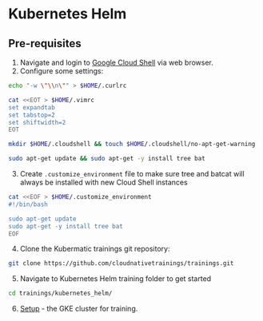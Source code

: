 # Kubernetes Helm

## Pre-requisites

1. Navigate and login to [Google Cloud Shell](https://ssh.cloud.google.com) via web browser.
2. Configure some settings:

```bash
echo "-w \"\\n\"" > $HOME/.curlrc

cat <<EOT > $HOME/.vimrc
set expandtab
set tabstop=2
set shiftwidth=2
EOT

mkdir $HOME/.cloudshell && touch $HOME/.cloudshell/no-apt-get-warning

sudo apt-get update && sudo apt-get -y install tree bat
```

3. Create `.customize_environment` file to make sure tree and batcat will always be installed with new Cloud Shell instances

```bash
cat <<EOF > $HOME/.customize_environment
#!/bin/bash

sudo apt-get update
sudo apt-get -y install tree bat
EOF
```

4. Clone the Kubermatic trainings git repository:

```bash
git clone https://github.com/cloudnativetrainings/trainings.git
```

5. Navigate to Kubernetes Helm training folder to get started

```bash
cd trainings/kubernetes_helm/
```

6. [Setup](00_setup/README.md) - the GKE cluster for training.
